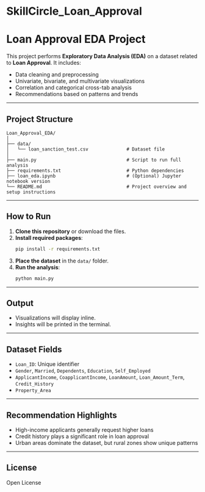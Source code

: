 # SkillCircle_Loan_Approval

# Loan Approval EDA Project

This project performs **Exploratory Data Analysis (EDA)** on a dataset related to **Loan Approval**. It includes:
- Data cleaning and preprocessing
- Univariate, bivariate, and multivariate visualizations
- Correlation and categorical cross-tab analysis
- Recommendations based on patterns and trends

---

## Project Structure

```
Loan_Approval_EDA/
│
├── data/
│   └── loan_sanction_test.csv              # Dataset file
│
├── main.py                                 # Script to run full analysis
├── requirements.txt                        # Python dependencies
├── loan_eda.ipynb                          # (Optional) Jupyter notebook version
└── README.md                               # Project overview and setup instructions
```

---

## How to Run

1. **Clone this repository** or download the files.
2. **Install required packages**:
   ```bash
   pip install -r requirements.txt
   ```
3. **Place the dataset** in the `data/` folder.
4. **Run the analysis**:
   ```bash
   python main.py
   ```

---

## Output
- Visualizations will display inline.
- Insights will be printed in the terminal.

---

## Dataset Fields
- `Loan_ID`: Unique identifier
- `Gender`, `Married`, `Dependents`, `Education`, `Self_Employed`
- `ApplicantIncome`, `CoapplicantIncome`, `LoanAmount`, `Loan_Amount_Term`, `Credit_History`
- `Property_Area`

---

## Recommendation Highlights
- High-income applicants generally request higher loans
- Credit history plays a significant role in loan approval
- Urban areas dominate the dataset, but rural zones show unique patterns

---

## License
Open License
